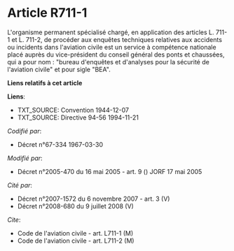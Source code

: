 # Article R711-1

L'organisme permanent spécialisé chargé, en application des articles L. 711-1 et L. 711-2, de procéder aux enquêtes
techniques relatives aux accidents ou incidents dans l'aviation civile est un service à compétence nationale placé auprès du
vice-président du conseil général des ponts et chaussées, qui a pour nom : "bureau d'enquêtes et d'analyses pour la sécurité
de l'aviation civile" et pour sigle "BEA".

**Liens relatifs à cet article**

**Liens**:

  - TXT_SOURCE: Convention 1944-12-07
  - TXT_SOURCE: Directive 94-56 1994-11-21

_Codifié par_:

  - Décret n°67-334 1967-03-30

_Modifié par_:

  - Décret n°2005-470 du 16 mai 2005 - art. 9 () JORF 17 mai 2005

_Cité par_:

  - Décret n°2007-1572 du 6 novembre 2007 - art. 3 (V)
  - Décret n°2008-680 du 9 juillet 2008 (V)

_Cite_:

  - Code de l'aviation civile - art. L711-1 (M)
  - Code de l'aviation civile - art. L711-2 (M)
